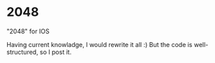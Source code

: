 # 2048
"2048" for IOS

Having current knowladge, I would rewrite it all :) But the code is well-structured, so I post it.
